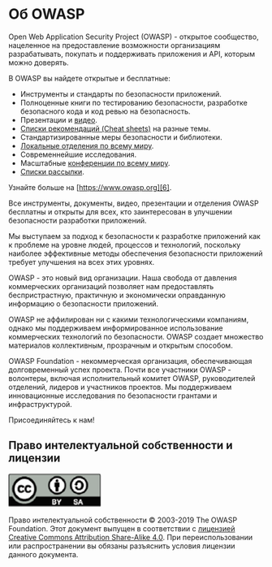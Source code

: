 Об OWASP
===========

Open Web Application Security Project (OWASP) - открытое сообщество, нацеленное на предоставление возможности организациям разрабатывать, покупать и поддерживать приложения и API, которым можно доверять.

В OWASP вы найдете открытые и бесплатные:

* Инструменты и стандарты по безопасности приложений.
* Полноценные книги по тестированию безопасности, разработке безопасного кода и код ревью на безопасность.
* Презентации и [видео][1].
* [Списки рекомендаций (Cheat sheets)][2] на разные темы.
* Стандартизированные меры безопасности и библиотеки.
* [Локальные отделения по всему миру][3].
* Современнейшие исследования.
* Масштабные [конференции по всему миру][4].
* [Списки рассылки][5].

Узнайте больше на [https://www.owasp.org][6].

Все инструменты, документы, видео, презентации и отделения OWASP бесплатны и открыты для всех, кто заинтересован в улучшении безопасности разработки приложений.

Мы выступаем за подход к безопасности к разработке приложений как к проблеме на уровне людей, процессов и технологий, поскольку наиболее эффективные методы обеспечения безопасности приложений требует улучшения на всех этих уровнях.

OWASP - это новый вид организации. Наша свобода от давления коммерческих организаций позволяет нам предоставлять беспристрастную, практичную и экономически оправданную информацию о безопасности приложений.

OWASP не аффилирован ни с какими технологическими компаниям, однако мы поддерживаем информированное использование коммерческих технологий по безопасности. OWASP создает множество материалов коллективным, прозрачным и открытым способом.

OWASP Foundation - некоммерческая организация, обеспечивающая долговременный успех проекта. Почти все участники OWASP - волонтеры, включая исполнительный комитет OWASP, руководителей отделений, лидеров и участников проектов. Мы поддерживаем инновационные исследования по безопасности грантами и инфраструктурой.

Присоединяйтесь к нам!

## Право интелектуальной собственности и лицензии

![license](images/license.png)

Право интелектуальной собственности © 2003-2019 The OWASP Foundation. 
Этот документ выпущен в соответствии с [лицензией Creative Commons Attribution Share-Alike 4.0][7]. При переиспользовании или распространении вы обязаны разъяснить условия лицензии данного документа.

[1]: https://www.youtube.com/user/OWASPGLOBAL
[2]: https://www.owasp.org/index.php/OWASP_Cheat_Sheet_Series
[3]: https://www.owasp.org/index.php/OWASP_Chapter
[4]: https://www.owasp.org/index.php/Category:OWASP_AppSec_Conference
[5]: https://lists.owasp.org/mailman/listinfo
[6]: https://www.owasp.org
[7]: http://creativecommons.org/licenses/by-sa/4.0/
